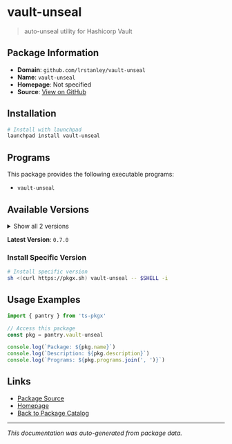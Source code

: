 # vault-unseal

> auto-unseal utility for Hashicorp Vault

## Package Information

- **Domain**: `github.com/lrstanley/vault-unseal`
- **Name**: `vault-unseal`
- **Homepage**: Not specified
- **Source**: [View on GitHub](https://github.com/pkgxdev/pantry/tree/main/projects/github.com/lrstanley/vault-unseal/package.yml)

## Installation

```bash
# Install with launchpad
launchpad install vault-unseal
```

## Programs

This package provides the following executable programs:

- `vault-unseal`

## Available Versions

<details>
<summary>Show all 2 versions</summary>

- `0.7.0`, `0.6.0`

</details>

**Latest Version**: `0.7.0`

### Install Specific Version

```bash
# Install specific version
sh <(curl https://pkgx.sh) vault-unseal -- $SHELL -i
```

## Usage Examples

```typescript
import { pantry } from 'ts-pkgx'

// Access this package
const pkg = pantry.vault-unseal

console.log(`Package: ${pkg.name}`)
console.log(`Description: ${pkg.description}`)
console.log(`Programs: ${pkg.programs.join(', ')}`)
```

## Links

- [Package Source](https://github.com/pkgxdev/pantry/tree/main/projects/github.com/lrstanley/vault-unseal/package.yml)
- [Homepage](#)
- [Back to Package Catalog](../../package-catalog.md)

---

*This documentation was auto-generated from package data.*
